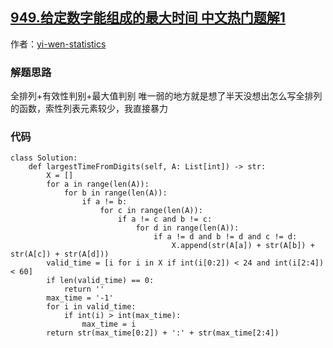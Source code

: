 ## [949.给定数字能组成的最大时间 中文热门题解1](https://leetcode.cn/problems/largest-time-for-given-digits/solutions/100000/yi-wei-hen-jian-dan-qi-shi-by-yi-wen-statistics)

作者：[yi-wen-statistics](https://leetcode.cn/u/yi-wen-statistics)
### 解题思路
全排列+有效性判别+最大值判别
唯一弱的地方就是想了半天没想出怎么写全排列的函数，索性列表元素较少，我直接暴力

### 代码

```python3
class Solution:
    def largestTimeFromDigits(self, A: List[int]) -> str:
        X = []
        for a in range(len(A)):
            for b in range(len(A)):
                if a != b:
                    for c in range(len(A)):
                        if a != c and b != c:
                            for d in range(len(A)):
                                if a != d and b != d and c != d:
                                    X.append(str(A[a]) + str(A[b]) + str(A[c]) + str(A[d]))
        valid_time = [i for i in X if int(i[0:2]) < 24 and int(i[2:4]) < 60]
        if len(valid_time) == 0:
            return ''
        max_time = '-1'
        for i in valid_time:
            if int(i) > int(max_time):
                max_time = i
        return str(max_time[0:2]) + ':' + str(max_time[2:4])
        
            
        



            
            


```